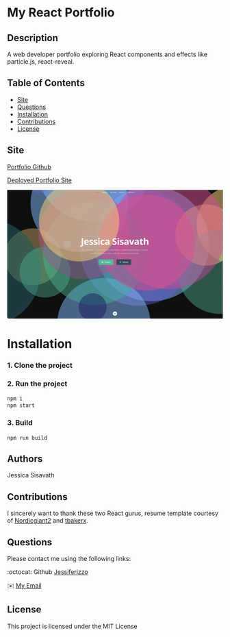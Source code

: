 # My React Portfolio

## Description
A web developer portfolio exploring React components and effects like particle.js, react-reveal.

## Table of Contents
  * [Site](#site)
  * [Questions](#questions)
  * [Installation](#installation)
  * [Contributions](#contributions)
  * [License](#license)

## Site

[Portfolio Github](https://github.com/Jessiferizzo/Portfolio-React.git)

[Deployed Portfolio Site]( https://jessiferizzo.github.io/Portfolio-React/)

![portfolio screenshot](./public/images/sceenshot.jpg)

# Installation
### 1. Clone the project

### 2. Run the project
```shell
npm i
npm start
```

### 3. Build
```shell
npm run build
```

## Authors

Jessica Sisavath

## Contributions
I sincerely want to thank these two React gurus, resume template courtesy of [Nordicgiant2](https://github.com/nordicgiant2/react-nice-resume) and [tbakerx](https://github.com/tbakerx/react-resume-template).

## Questions
  Please contact me using the following links:

  :octocat: Github [Jessiferizzo](https://github.com/jessiferizzo) 

  ✉️ [My Email](mailto:jsisavath2@gmail.com)


## License

This project is licensed under the MIT License


